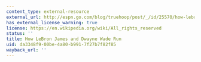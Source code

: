 ```yaml
---
content_type: external-resource
external_url: http://espn.go.com/blog/truehoop/post/_/id/25570/how-lebron-james-and-dwyane-wade-run
has_external_license_warning: true
license: https://en.wikipedia.org/wiki/All_rights_reserved
status: ''
title: How LeBron James and Dwayne Wade Run
uid: da3348f9-00be-4a80-b991-7f27b7f82f85
wayback_url: ''
---
```


